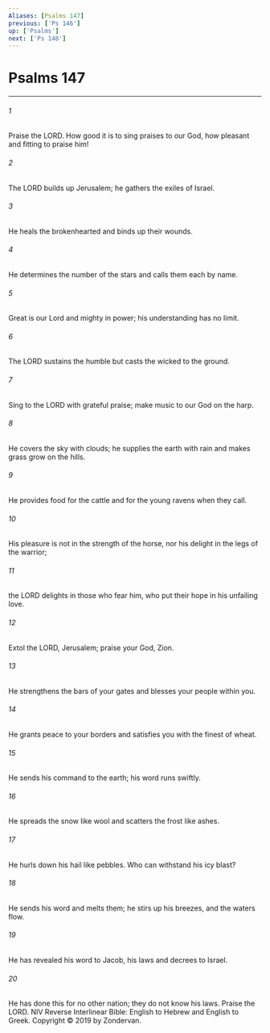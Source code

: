 ```yaml
---
Aliases: [Psalms 147]
previous: ['Ps 146']
up: ['Psalms']
next: ['Ps 148']
---
```

# Psalms 147

***


###### 1 
Praise the LORD. How good it is to sing praises to our God, how pleasant and fitting to praise him! 

###### 2 
The LORD builds up Jerusalem; he gathers the exiles of Israel. 

###### 3 
He heals the brokenhearted and binds up their wounds. 

###### 4 
He determines the number of the stars and calls them each by name. 

###### 5 
Great is our Lord and mighty in power; his understanding has no limit. 

###### 6 
The LORD sustains the humble but casts the wicked to the ground. 

###### 7 
Sing to the LORD with grateful praise; make music to our God on the harp. 

###### 8 
He covers the sky with clouds; he supplies the earth with rain and makes grass grow on the hills. 

###### 9 
He provides food for the cattle and for the young ravens when they call. 

###### 10 
His pleasure is not in the strength of the horse, nor his delight in the legs of the warrior; 

###### 11 
the LORD delights in those who fear him, who put their hope in his unfailing love. 

###### 12 
Extol the LORD, Jerusalem; praise your God, Zion. 

###### 13 
He strengthens the bars of your gates and blesses your people within you. 

###### 14 
He grants peace to your borders and satisfies you with the finest of wheat. 

###### 15 
He sends his command to the earth; his word runs swiftly. 

###### 16 
He spreads the snow like wool and scatters the frost like ashes. 

###### 17 
He hurls down his hail like pebbles. Who can withstand his icy blast? 

###### 18 
He sends his word and melts them; he stirs up his breezes, and the waters flow. 

###### 19 
He has revealed his word to Jacob, his laws and decrees to Israel. 

###### 20 
He has done this for no other nation; they do not know his laws. Praise the LORD. NIV Reverse Interlinear Bible: English to Hebrew and English to Greek. Copyright © 2019 by Zondervan.
